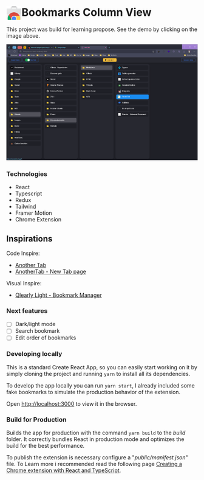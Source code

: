 #  Bookmarks Column View<img src="./.github/chrome-web-store-icon.png" width="40" align="left">

This project was build for learning propose. See the demo by clicking on the image above.

<p align="center" margin-bottom="0">
  <a href="https://chrome-column-tab.vercel.app" target="_blank">
    <img alt="demo" width="auto" height="auto" src="./.github/demo2.png"/>
  </a>
</p>

### Technologies

- React
- Typescript
- Redux
- Tailwind
- Framer Motion
- Chrome Extension


## Inspirations

Code Inspire: 
- [Another Tab](https://chrome.google.com/webstore/detail/another-tab/oaaeanlgefipegfcbgpgnhhnpengdjld)
-  [AnotherTab - New Tab page](https://chrome.google.com/webstore/detail/anothertab-new-tab-page/cpeojfdfhhgedcaiglbjdklaigennhpl)

Visual Inspire:  
- [Qlearly Light - Bookmark Manager](https://chrome.google.com/webstore/detail/qlearly-light-bookmark-ma/lkmkjmklcnhfcfpojimnbjpaimbdjeao)

### Next features

- [ ] Dark/light mode
- [ ] Search bookmark
- [ ] Edit order of bookmarks

### Developing locally

This is a standard Create React App, so you can easily start working on it by simply cloning the project and running `yarn` to install all its dependencies.

To develop the app locally you can run `yarn start`, I already included some fake bookmarks to simulate the production behavior of the extension.

Open [http://localhost:3000](http://localhost:3000) to view it in the browser.

### Build for Production

Builds the app for production with the command `yarn build` to the *build* folder.
It correctly bundles React in production mode and optimizes the build for the best performance.

To publish the extension is necessary configure a "*public/manifest.json*" file. To Learn more i recommended read the following page [Creating a Chrome extension with React and TypeScript](https://blog.logrocket.com/creating-chrome-extension-react-typescript/).

